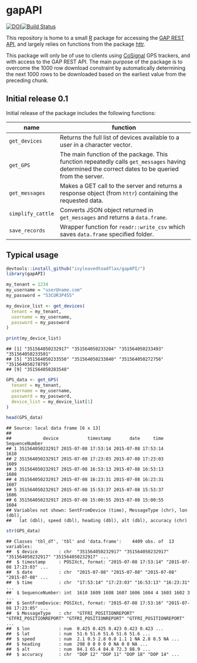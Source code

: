 # gapAPI
[![DOI](https://zenodo.org/badge/doi/10.5281/zenodo.19743.svg)](http://dx.doi.org/10.5281/zenodo.19743)[![Build 
Status](https://travis-ci.org/ivyleavedtoadflax/gapAPI.svg)](https://travis-ci.org/ivyleavedtoadflax/gapAPI)

This repository is home to a small [R](http://cran.r-project.org/) 
package for accessing the [GAP REST 
API](https://developer.globalalerting.com/API), and largely relies on 
functions from the package 
[httr](http://cran.r-project.org/package=httr).

This package will only be of use to clients using 
[CoSignal](http://www.cosignal.com/) GPS trackers, and with access to 
the GAP REST API. The main purpose of the package is to overcome the 
1000 row download constraint by automatically determining the next 1000 
rows to be downloaded based on the earliest value from the preceding 
chunk.

## Initial release 0.1

Initial release of the package includes the following functions:

|name|function|
|---|---|
|`get_devices`|Returns the full list of devices available to a user in a character vector.|
|`get_GPS`|The main function of the package. This function repeatedly calls `get_messages` having determined the correct dates to be queried from the server.|
|`get_messages`|Makes a GET call to the server and returns a response object (from `httr`) containing the requested data.|
|`simplify_cattle`|Converts JSON object returned in `get_messages` and returns a `data.frame`.|
|`save_records`|Wrapper function for `readr::write_csv` which saves `data.frame` specified folder.|

## Typical usage


```r
devtools::install_github("ivyleavedtoadflax/gapAPI/")
library(gapAPI)

my_tenant = 1234
my_username = "user@name.com"
my_password = "53CUR3P455"
```




```r
my_device_list <- get_devices(
  tenant = my_tenant,
  username = my_username,
  password = my_password
)

print(my_device_list)
```

```
## [1] "351564050232917" "351564050233204" "351564050233493" "351564050233501"
## [5] "351564050233550" "351564050233840" "351564050272756" "351564050278795"
## [9] "351564050283548"
```

```r
GPS_data <- get_GPS(
  tenant = my_tenant,
  username = my_username,
  password = my_password,
  device_list = my_device_list[1]
)
```


```r
head(GPS_data)
```

```
## Source: local data frame [6 x 13]
## 
##            device           timestamp       date     time SequenceNumber
## 1 351564050232917 2015-07-08 17:53:14 2015-07-08 17:53:14           1610
## 2 351564050232917 2015-07-08 17:23:03 2015-07-08 17:23:03           1609
## 3 351564050232917 2015-07-08 16:53:13 2015-07-08 16:53:13           1608
## 4 351564050232917 2015-07-08 16:23:31 2015-07-08 16:23:31           1607
## 5 351564050232917 2015-07-08 15:53:37 2015-07-08 15:53:37           1606
## 6 351564050232917 2015-07-08 15:00:55 2015-07-08 15:00:55           1604
## Variables not shown: SentFromDevice (time), MessageType (chr), lon (dbl),
##   lat (dbl), speed (dbl), heading (dbl), alt (dbl), accuracy (chr)
```

```r
str(GPS_data)
```

```
## Classes 'tbl_df', 'tbl' and 'data.frame':	4409 obs. of  13 variables:
##  $ device        : chr  "351564050232917" "351564050232917" "351564050232917" "351564050232917" ...
##  $ timestamp     : POSIXct, format: "2015-07-08 17:53:14" "2015-07-08 17:23:03" ...
##  $ date          : chr  "2015-07-08" "2015-07-08" "2015-07-08" "2015-07-08" ...
##  $ time          : chr  "17:53:14" "17:23:03" "16:53:13" "16:23:31" ...
##  $ SequenceNumber: int  1610 1609 1608 1607 1606 1604 4 1603 1602 3 ...
##  $ SentFromDevice: POSIXct, format: "2015-07-08 17:53:16" "2015-07-08 17:23:05" ...
##  $ MessageType   : chr  "GTFRI_POSITIONREPORT" "GTFRI_POSITIONREPORT" "GTFRI_POSITIONREPORT" "GTFRI_POSITIONREPORT" ...
##  $ lon           : num  0.425 0.425 0.423 0.423 0.423 ...
##  $ lat           : num  51.6 51.6 51.6 51.6 51.6 ...
##  $ speed         : num  2.1 0.5 2.8 0.8 1.1 1 NA 2.8 0.5 NA ...
##  $ heading       : num  298 0 0 0 0 0 NA 0 0 NA ...
##  $ alt           : num  84.1 65.4 84.8 72.3 88.9 ...
##  $ accuracy      : chr  "DOP 12" "DOP 11" "DOP 18" "DOP 14" ...
```




